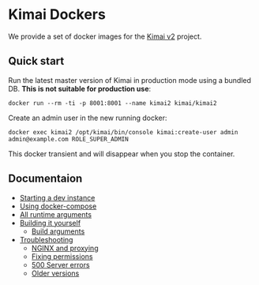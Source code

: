 # Kimai Dockers

We provide a set of docker images for the [Kimai v2](https://github.com/kevinpapst/kimai2) project.

## Quick start

Run the latest master version of Kimai in production mode using a bundled DB.  **This is not suitable for production use**:

    docker run --rm -ti -p 8001:8001 --name kimai2 kimai/kimai2

Create an admin user in the new running docker:

    docker exec kimai2 /opt/kimai/bin/console kimai:create-user admin admin@example.com ROLE_SUPER_ADMIN

This docker transient and will disappear when you stop the container.

## Documentaion

 * [Starting a dev instance](docs/dev-instance.md#dev-instances)
 * [Using docker-compose](docs/docker-compose.md#docker-compose)
 * [All runtime arguments](docs/runtime-args.md#runtime-arguments)
 * [Building it yourself](docs/build.md#building-the-kimai-docker)
   * [Build arguments](docs/build.md#build-arguments)
 * [Troubleshooting](docs/troubleshooting.md#troubleshooting)
   * [NGINX and proxying](docs/troubleshooting.md#nginx-and-proxying)
   * [Fixing permissions](docs/troubleshooting.md#permissions)
   * [500 Server errors](docs/troubleshooting.md#500-server-errors)
   * [Older versions](docs/troubleshooting.md#older-version)

